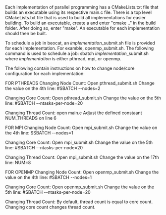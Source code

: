 Each implementation of parallel programming has a CMakeLists.txt file that builds an executable using its respective main.c file.
There is a top level CMakeLists.txt file that is used to build all implementations for easier building. To build an executable, create a 
and enter "cmake .." in the build folder. After doing so, enter "make". An executable for each implementation should then be built.

To schedule a job in beocat, an *implementation*_submit.sh file is provided for each implementation. For examble, openmp_submit.sh.
The following command is used to schedule a job:
          sbatch *implementation*_submit.sh
where *implementation* is either pthread, mpi, or openmp.

The following contain instructions on how to change node/core configuration for each implementation:

FOR PTHREADS
Changing Node Count:
          Open pthread_submit.sh
          Change the value on the 4th line: #SBATCH --nodes=2

Changing Core Count:
          Open pthread_submit.sh
          Change the value on the 5th line: #SBATCH --ntasks-per-node=20

Changing Thread Count:
          open main.c
          Adjust the defined constaant NUM_THREADS on line 6


FOR MPI
Changing Node Count:
          Open mpi_submit.sh
          Change the value on the 4th line: $SBATCH --nodes=1

Changing Core Count:
          Open mpi_submit.sh
          Change the value on the 5th line: #SBATCH --ntasks-per-node=20

Changing Thread Count:
          Open mpi_submit.sh
          Change the value on the 17th line: NUM=8



FOR OPENMP
Changing Node Count:
          Open openmp_submit.sh
          Change the value on the 4th line: #SBATCH --nodes=1

Changing Core Count:
          Open openmp_submit.sh
          Change the value on the 5th line: #SBATCH --ntasks-per-node=20

Changing Thread Count:
          By default, thread count is equal to core count. Changing core count changes thread count.





